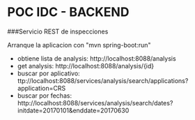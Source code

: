 
# POC IDC - BACKEND

###Servicio REST de inspecciones

Arranque la aplicacion con "mvn spring-boot:run"

* obtiene lista de analysis: http://localhost:8088/analysis
* get analysis: http://localhost:8088/analysis/{id}
* buscar por aplicativo: ttp://localhost:8088/services/analysis/search/applications?application=CRS
* buscar por fechas: http://localhost:8088/services/analysis/search/dates?initdate=20170101&enddate=20170630


